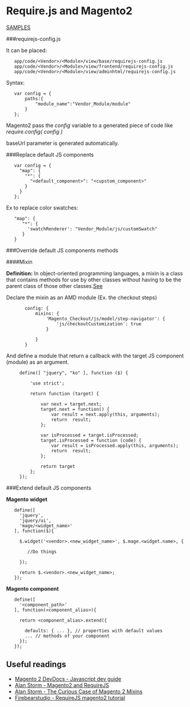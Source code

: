 # Require.js and Magento2

[SAMPLES ](https://github.com/nuovecode/magento2-require-stuff)


###requirejs-config.js

It can be placed:

       app/code/<Vendor>/<Module>/view/base/requirejs-config.js    
       app/code/<Vendor>/<Module>/view/frontend/requirejs-config.js    
       app/code/<Vendor>/<Module>/view/adminhtml/requirejs-config.js
         
Syntax:

       var config = {
           paths:{
               "module_name":"Vendor_Module/module"
           }
       };
       
Magento2 pass the _config_ variable to a generated piece of code like _require.config( config )_
 
baseUrl parameter is generated automatically.

###Replace default JS components

       var config = {
         "map": {
           "*": {
             "<default_component>": "<cupstom_component>"
           }
         }
       };
       
Ex to replace color swatches:
       
       "map": {
          "*": {
            'swatchRenderer': "Vendor_Module/js/customSwatch"
          }
       }    
       
       
###Override default JS components methods   
   
####Mixin   

**Definition:** In object-oriented programming languages, a mixin is a class that contains methods for use by other classes without having to be the parent class of those other classes.[See](https://en.wikipedia.org/wiki/Mixin)

Declare the mixin as an AMD module (Ex. the checkout steps)
       
           config: {
               mixins: {
                   'Magento_Checkout/js/model/step-navigator': {
                       'js/checkoutCustomization': true
                   }
       
               }
           }
            
And define a module that return a callback with the target JS component (module) as an argument.

         
         define([ "jquery", "ko" ], function ($) {
             
             'use strict';
                  
             return function (target) {
         
                 var next = target.next;
                 target.next = function() {
                     var result = next.apply(this, arguments);
                     return  result;
                 };
         
                 var isProcessed = target.isProcessed;
                 target.isProcessed = function (code) {
                     var result = isProcessed.apply(this, arguments);
                     return  result;
                 };
         
                 return target
             };        
         });
            
###Extend default JS components 

**Magento widget**

       define([
         'jquery',
         'jquery/ui',
         'mage/<widget_name>' 
       ], function($){
        
         $.widget('<vendor>.<new_widget_name>', $.mage.<widget.name>, { 
            
            //Do things
            
         });
        
         return $.<vendor>.<new_widget_name>;
       });

**Magento component**

       define([
         '<component_path>' 
       ], function(<component_alias>){
        
         return <component_alias>.extend({
        
           defaults: { ... }, // properties with default values
           ... // methods of your component
         });
       });       


## Useful readings

* [Magento 2 DevDocs - Javascript dev guide ](http://devdocs.magento.com/guides/v2.1/javascript-dev-guide/bk-javascript-dev-guide.html)
* [Alan Storm - Magento2 and RequireJS ](http://alanstorm.com/magento_2_and_requirejs/)
* [Alan Storm - The Curious Case of Magento 2 Mixins ](http://alanstorm.com/the-curious-case-of-magento-2-mixins/)
* [Firebearstudio - RequireJS magento2 tutorial](https://firebearstudio.com/blog/advanced-development-with-requirejs-magento-2-tutorial.html)
